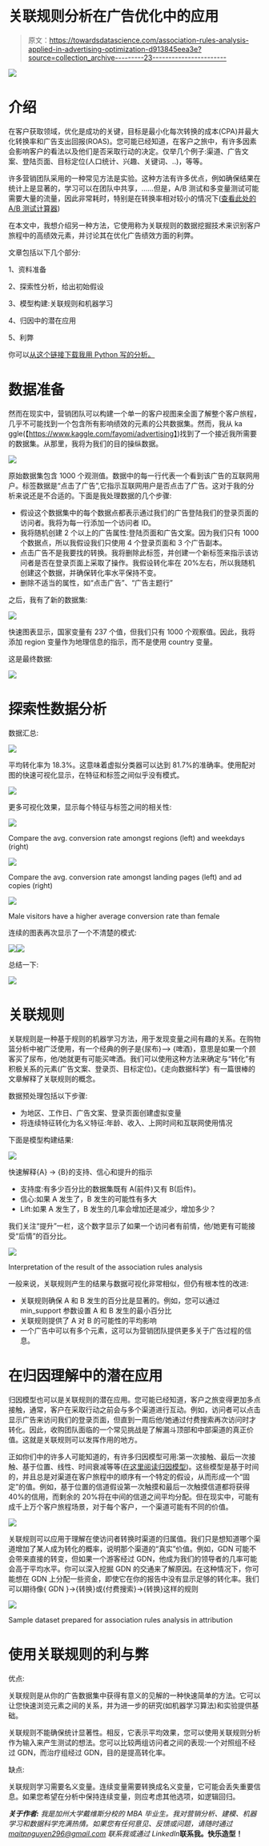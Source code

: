 # 关联规则分析在广告优化中的应用

> 原文：<https://towardsdatascience.com/association-rules-analysis-applied-in-advertising-optimization-d913845eea3e?source=collection_archive---------23----------------------->

![](img/eb4e93be5d1d7e2bed2eb5cd57fdd37c.png)

# 介绍

在客户获取领域，优化是成功的关键，目标是最小化每次转换的成本(CPA)并最大化转换率和广告支出回报(ROAS)。您可能已经知道，在客户之旅中，有许多因素会影响客户的看法以及他们是否采取行动的决定。仅举几个例子:渠道、广告文案、登陆页面、目标定位(人口统计、兴趣、关键词、..)，等等。

许多营销团队采用的一种常见方法是实验。这种方法有许多优点，例如确保结果在统计上是显著的，学习可以在团队中共享，……但是，A/B 测试和多变量测试可能需要大量的流量，因此非常耗时，特别是在转换率相对较小的情况下([查看此处的 A/B 测试计算器](https://www.optimizely.com/sample-size-calculator/))

在本文中，我想介绍另一种方法，它使用称为关联规则的数据挖掘技术来识别客户旅程中的高绩效元素，并讨论其在优化广告绩效方面的利弊。

文章包括以下几个部分:

1、资料准备

2、探索性分析，给出初始假设

3、模型构建:关联规则和机器学习

4、归因中的潜在应用

5、利弊

你可以[从这个链接下载我用 Python 写的分析。](https://github.com/Fumanguyen/machine-learning-advertising)

# 数据准备

然而在现实中，营销团队可以构建一个单一的客户视图来全面了解整个客户旅程，几乎不可能找到一个包含所有影响绩效的元素的公共数据集。然而，我从 ka ggle(【https://www.kaggle.com/fayomi/advertising】)找到了一个接近我所需要的数据集。从那里，我将为我们的目的操纵数据。

![](img/ca73aaa2aedfc2a85fb00e00e8a9b6f2.png)

原始数据集包含 1000 个观测值。数据中的每一行代表一个看到该广告的互联网用户。标签数据是“点击了广告”,它指示互联网用户是否点击了广告。这对于我的分析来说还是不合适的。下面是我处理数据的几个步骤:

*   假设这个数据集中的每个数据点都表示通过我们的广告登陆我们的登录页面的访问者。我将为每一行添加一个访问者 ID。
*   我将随机创建 2 个以上的广告属性:登陆页面和广告文案。因为我们只有 1000 个数据点，所以我假设我们只使用 4 个登录页面和 3 个广告副本。
*   点击广告不是我要找的转换。我将删除此标签，并创建一个新标签来指示该访问者是否在登录页面上采取了操作。我假设转化率在 20%左右，所以我随机创建这个数据，并确保转化率水平保持不变。
*   删除不适当的属性，如“点击广告”、“广告主题行”

之后，我有了新的数据集:

![](img/3481e46722f04756584083de6acd2537.png)

快速图表显示，国家变量有 237 个值，但我们只有 1000 个观察值。因此，我将添加 region 变量作为地理信息的指示，而不是使用 country 变量。

这是最终数据:

![](img/75d8b0b498cb1030364b5dec81f614fa.png)

# 探索性数据分析

数据汇总:

![](img/7e2396b2a31524d94dd5dcefdfab4764.png)

平均转化率为 18.3%。这意味着虚拟分类器可以达到 81.7%的准确率。使用配对图的快速可视化显示，在特征和标签之间似乎没有模式。

![](img/0c135e429c5adc02aa0ecb521728321d.png)

更多可视化效果，显示每个特征与标签之间的相关性:

![](img/41d9f16df99b0b061da591d1b395c7fb.png)

Compare the avg. conversion rate amongst regions (left) and weekdays (right)

![](img/98534662b62d3c10c9fed8704833e6d2.png)

Compare the avg. conversion rate amongst landing pages (left) and ad copies (right)

![](img/2005e524e59bea452535acf548312ead.png)

Male visitors have a higher average conversion rate than female

连续的图表再次显示了一个不清楚的模式:

![](img/536cb63b94fbcfe7addd4f18284ec4ef.png)![](img/33ec48dd724a49ee90f4846b3e873185.png)

总结一下:

![](img/98477ceb806d35c65705608c91b44560.png)

# 关联规则

关联规则是一种基于规则的机器学习方法，用于发现变量之间有趣的关系。在购物篮分析中被广泛使用，有一个经典的例子是{尿布}--> {啤酒}，意思是如果一个顾客买了尿布，他/她就更有可能买啤酒。我们可以使用这种方法来确定与“转化”有积极关系的元素(广告文案、登录页、目标定位)。《走向数据科学》有一篇很棒的文章解释了关联规则的概念。

数据预处理包括以下步骤:

*   为地区、工作日、广告文案、登录页面创建虚拟变量
*   将连续特征转化为名义特征:年龄、收入、上网时间和互联网使用情况

下面是模型构建结果:

![](img/48fda0d2988532ff7b0573de9bf5f57d.png)

快速解释{A} → {B}的支持、信心和提升的指示

*   支持度:有多少百分比的数据集既有 A(前件)又有 B(后件)。
*   信心:如果 A 发生了，B 发生的可能性有多大
*   Lift:如果 A 发生了，B 发生的几率会增加还是减少，增加多少？

我们关注“提升”一栏，这个数字显示了如果一个访问者有前情，他/她更有可能接受“后情”的百分比。

![](img/adee86f574cd1e659575e7a820e2d270.png)

Interpretation of the result of the association rules analysis

一般来说，关联规则产生的结果与数据可视化非常相似，但仍有根本性的改进:

*   关联规则确保 A 和 B 发生的百分比是显著的。例如，您可以通过 min_support 参数设置 A 和 B 发生的最小百分比
*   关联规则提供了 A 对 B 的可能性的平均影响
*   一个广告中可以有多个元素，这可以为营销团队提供更多关于广告过程的信息。

# 在归因理解中的潜在应用

归因模型也可以是关联规则的潜在应用。您可能已经知道，客户之旅变得更加多点接触，通常，客户在采取行动之前会与多个渠道进行互动。例如，访问者可以点击显示广告来访问我们的登录页面，但直到一周后他/她通过付费搜索再次访问时才转化。因此，收购团队面临的一个常见挑战是了解漏斗顶部和中部渠道的真正价值。这就是关联规则可以发挥作用的地方。

正如你们中的许多人可能知道的，有许多归因模型可用:第一次接触、最后一次接触、基于位置、线性、时间衰减等等([在这里阅读归因模型](https://medium.com/analytics-for-humans/an-in-depth-look-at-attribution-modeling-in-digital-marketing-2ed0170c6f3b))。这些模型是基于时间的，并且总是对渠道在客户旅程中的顺序有一个特定的假设，从而形成一个“固定”的值。例如，基于位置的信道假设第一次触摸和最后一次触摸信道都将获得 40%的信用，而剩余的 20%将在中间的信道之间平均分配。但在现实中，可能有成千上万个客户旅程场景，对于每个客户，一个渠道可能有不同的价值。

![](img/621526cfc5710628c09de375a6b6b487.png)

关联规则可以应用于理解在使访问者转换时渠道的归属值。我们只是想知道哪个渠道增加了某人成为转化的概率，说明那个渠道的“真实”价值。例如，GDN 可能不会带来直接的转变，但如果一个游客经过 GDN，他成为我们的领导者的几率可能会高于平均水平。你可以深入挖掘 GDN 的交通来了解原因。在这种情况下，你可能想在 GDN 上分配一些资金，即使它在你的报告中没有显示足够的转化率。我们可以期待像{ GDN }→{转换}或{付费搜索}→{转换}这样的规则

![](img/a12ccfeefa08ad8e113ddc71784f9e98.png)

Sample dataset prepared for association rules analysis in attribution

# 使用关联规则的利与弊

优点:

关联规则是从你的广告数据集中获得有意义的见解的一种快速简单的方法。它可以让您快速浏览元素之间的关系，并为进一步的研究(如机器学习算法)和实验提供基础。

关联规则不能确保统计显著性。相反，它表示平均效果，您可以使用关联规则分析作为输入来产生测试的想法。您可以比较两组访问者之间的表现:一个对照组不经过 GDN，而治疗组经过 GDN，目的是提高转化率。

缺点:

关联规则学习需要名义变量。连续变量需要转换成名义变量，它可能会丢失重要信息。如果您希望在分析中保持连续变量，则应考虑其他选项，如逻辑回归。

***关于作者:*** *我是加州大学戴维斯分校的 MBA 毕业生。我对营销分析、建模、机器学习和数据科学充满热情。如果您有任何意见、反馈或问题，请随时通过 maitpnguyen296@gmail.com 联系我或通过 LinkedIn*[](https://www.linkedin.com/in/maiptnguyen/)**联系我。快乐造型！**